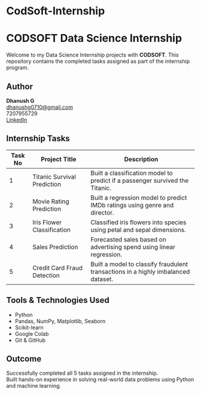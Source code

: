 # CodSoft-Internship
# CODSOFT Data Science Internship

Welcome to my Data Science Internship projects with **CODSOFT**. This repository contains the completed tasks assigned as part of the internship program.

## Author
**Dhanush G**  
 dhanushg0710@gmail.com  
 7207955729  
 [LinkedIn](https://www.linkedin.com/in/dhanush-g-805492345)


## Internship Tasks

| Task No | Project Title                        | Description                                                                 |
|---------|--------------------------------------|-----------------------------------------------------------------------------|
| 1️       | Titanic Survival Prediction          | Built a classification model to predict if a passenger survived the Titanic. |
| 2️       | Movie Rating Prediction              | Built a regression model to predict IMDb ratings using genre and director.  |
| 3️       | Iris Flower Classification           | Classified iris flowers into species using petal and sepal dimensions.     |
| 4️       | Sales Prediction                     | Forecasted sales based on advertising spend using linear regression.       |
| 5️       | Credit Card Fraud Detection          | Built a model to classify fraudulent transactions in a highly imbalanced dataset. |

##  Tools & Technologies Used
- Python
- Pandas, NumPy, Matplotlib, Seaborn
- Scikit-learn
- Google Colab
- Git & GitHub

## Outcome
Successfully completed all 5 tasks assigned in the internship.  
Built hands-on experience in solving real-world data problems using Python and machine learning.
